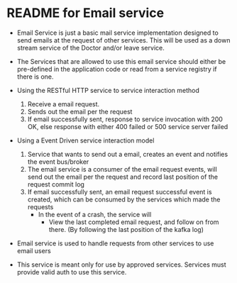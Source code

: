 # README for Email service

- Email Service is just a basic mail service implementation designed to send emails at the request of other services. This will be used as a down stream service of the Doctor and/or leave service.
- The Services that are allowed to use this email service should either be pre-defined in the application code or read from a service registry if there is one.

- Using the RESTful HTTP service to service interaction method
    1. Receive a email request.
    2. Sends out the email per the request
    3. If email successfully sent, response to service invocation with 200 OK, else response with either 400 failed or 500 service server failed

- Using a Event Driven service interaction model
    1. Service that wants to send out a email, creates an event and notifies the event bus/broker
    2. The email service is a consumer of the email request events, will send out the email per the request and record last position of the request commit log
    3. If email successfully sent, an email request successful event is created, which can be consumed by the services which made the requests
        - In the event of a crash, the service will
            - View the last completed email request, and follow on from there. (By following the last position of the kafka log)

- Email service is used to handle requests from other services to use email users
- This service is meant only for use by approved services. Services must provide valid auth to use this service.